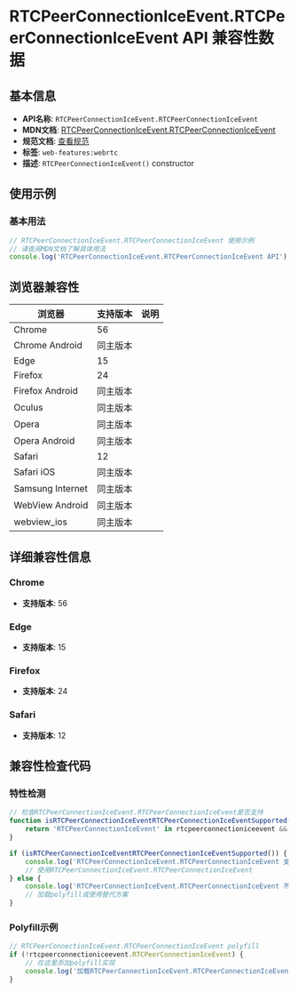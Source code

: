 # RTCPeerConnectionIceEvent.RTCPeerConnectionIceEvent API 兼容性数据

## 基本信息

- **API名称**: `RTCPeerConnectionIceEvent.RTCPeerConnectionIceEvent`
- **MDN文档**: [RTCPeerConnectionIceEvent.RTCPeerConnectionIceEvent](https://developer.mozilla.org/docs/Web/API/RTCPeerConnectionIceEvent/RTCPeerConnectionIceEvent)
- **规范文档**: [查看规范](https://w3c.github.io/webrtc-pc/#dom-rtcpeerconnectioniceevent-constructor)
- **标签**: `web-features:webrtc`
- **描述**: `RTCPeerConnectionIceEvent()` constructor

## 使用示例

### 基本用法

```javascript
// RTCPeerConnectionIceEvent.RTCPeerConnectionIceEvent 使用示例
// 请查阅MDN文档了解具体用法
console.log('RTCPeerConnectionIceEvent.RTCPeerConnectionIceEvent API');
```

## 浏览器兼容性

| 浏览器 | 支持版本 | 说明 |
|--------|----------|------|
| Chrome | 56 |  |
| Chrome Android | 同主版本 |  |
| Edge | 15 |  |
| Firefox | 24 |  |
| Firefox Android | 同主版本 |  |
| Oculus | 同主版本 |  |
| Opera | 同主版本 |  |
| Opera Android | 同主版本 |  |
| Safari | 12 |  |
| Safari iOS | 同主版本 |  |
| Samsung Internet | 同主版本 |  |
| WebView Android | 同主版本 |  |
| webview_ios | 同主版本 |  |

## 详细兼容性信息

### Chrome

- **支持版本**: 56

### Edge

- **支持版本**: 15

### Firefox

- **支持版本**: 24

### Safari

- **支持版本**: 12

## 兼容性检查代码

### 特性检测

```javascript
// 检查RTCPeerConnectionIceEvent.RTCPeerConnectionIceEvent是否支持
function isRTCPeerConnectionIceEventRTCPeerConnectionIceEventSupported() {
    return 'RTCPeerConnectionIceEvent' in rtcpeerconnectioniceevent && typeof rtcpeerconnectioniceevent.RTCPeerConnectionIceEvent === 'function';
}

if (isRTCPeerConnectionIceEventRTCPeerConnectionIceEventSupported()) {
    console.log('RTCPeerConnectionIceEvent.RTCPeerConnectionIceEvent 支持');
    // 使用RTCPeerConnectionIceEvent.RTCPeerConnectionIceEvent
} else {
    console.log('RTCPeerConnectionIceEvent.RTCPeerConnectionIceEvent 不支持，需要polyfill');
    // 加载polyfill或使用替代方案
}
```

### Polyfill示例

```javascript
// RTCPeerConnectionIceEvent.RTCPeerConnectionIceEvent polyfill
if (!rtcpeerconnectioniceevent.RTCPeerConnectionIceEvent) {
    // 在这里添加polyfill实现
    console.log('加载RTCPeerConnectionIceEvent.RTCPeerConnectionIceEvent polyfill');
}
```

